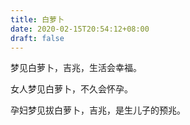 ```yaml
---
title: 白萝卜
date: 2020-02-15T20:54:12+08:00
draft: false
---
```


梦见白萝卜，吉兆，生活会幸福。

女人梦见白萝卜，不久会怀孕。

孕妇梦见拔白萝卜，吉兆，是生儿子的预兆。
